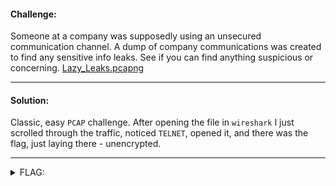 #### Challenge:

Someone at a company was supposedly using an unsecured communication channel. A dump of company communications was created to find any sensitive info leaks. See if you can find anything suspicious or concerning. [Lazy_Leaks.pcapng](./Lazy_Leaks.pcapng ":ignore")

---

#### Solution:

Classic, easy `PCAP` challenge. After opening the file in `wireshark` I just scrolled through the traffic, noticed `TELNET`, opened it, and there was the flag, just laying there - unencrypted.

---

<details><summary>FLAG:</summary>

```
flag{T00_L@ZY_4_$3CUR1TY}
```

</details>
<br/>
